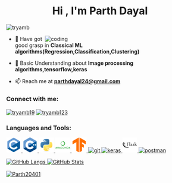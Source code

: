 <h1 align="center">Hi , I'm Parth Dayal</h1>
<p align="left"> <img src="https://komarev.com/ghpvc/?username=Parth20401&label=Profile%20views&color=0e75b6&style=flat" alt="tryamb" /> </p>

<img align="right" alt="coding" width="400" src="https://miro.medium.com/max/1280/0*YJ8hl_TbIxeGpLBl">

- 🌱 Have got good grasp in **Classical ML algorithms(Regression,Classification,Clustering)**

- 💬 Basic Understanding about **Image processing algorithms,tensorflow,keras**

- 📫 Reach me at **parthdayal24@gmail.com**

<h3 align="left">Connect with me:</h3>
<p align="left">
<a href="https://www.linkedin.com/in/parth-dayal/" target="blank"><img align="center" src="https://raw.githubusercontent.com/rahuldkjain/github-profile-readme-generator/master/src/images/icons/Social/linked-in-alt.svg" alt="tryamb19" height="30" width="40" /></a>
<a href="https://leetcode.com/parthdayal24/" target="blank"><img align="center" src="https://raw.githubusercontent.com/rahuldkjain/github-profile-readme-generator/master/src/images/icons/Social/leet-code.svg" alt="tryamb123" height="30" width="40" /></a>
</p>

<h3 align="left">Languages and Tools:</h3>
<p align="left"></a> <a href="https://www.cprogramming.com/" target="_blank" rel="noreferrer"> <img src="https://raw.githubusercontent.com/devicons/devicon/master/icons/c/c-original.svg" alt="c" width="40" height="40"/> </a> <a href="https://www.w3schools.com/cpp/" target="_blank" rel="noreferrer"> <img src="https://raw.githubusercontent.com/devicons/devicon/master/icons/cplusplus/cplusplus-original.svg" alt="cplusplus" width="40" height="40"/> </a> <a href="https://www.python.org/" target="_blank" rel="noreferrer"> <img src="https://raw.githubusercontent.com/devicons/devicon/master/icons/python/python-original.svg" alt="python" width="40" height="40"/> </a> <a href="https://www.anaconda.com/" target="_blank" rel="noreferrer"> <img src="https://raw.githubusercontent.com/devicons/devicon/master/icons/anaconda/anaconda-original-wordmark.svg" alt="anaconda" width="40" height="40"/> </a> <a href="tensorflow.org" target="_blank" rel="noreferrer"> <img src="https://raw.githubusercontent.com/devicons/devicon/master/icons/tensorflow/tensorflow-original.svg" alt="tensorflow" width="40" height="40"/> </a> <a href="https://git-scm.com/" target="_blank" rel="noreferrer"> <img src="https://www.vectorlogo.zone/logos/git-scm/git-scm-icon.svg" alt="git" width="40" height="40"/> </a> <a href="https://keras.io/" target="_blank" rel="noreferrer"> <img src="https://camo.githubusercontent.com/906e661107a3bc03104ca5d88336d1f4b0e80fdcac65efaf7904041d371c747f/68747470733a2f2f73332e616d617a6f6e6177732e636f6d2f6b657261732e696f2f696d672f6b657261732d6c6f676f2d323031382d6c617267652d313230302e706e67" alt="keras" width="40" height="40"/> </a> <a href="https://flask.palletsprojects.com/en/2.2.x/" target="_blank" rel="noreferrer"> <img src="https://raw.githubusercontent.com/devicons/devicon/master/icons/flask/flask-original-wordmark.svg" alt="flask" width="40" height="40"/>  </a> <a href="https://postman.com" target="_blank" rel="noreferrer"> <img src="https://www.vectorlogo.zone/logos/getpostman/getpostman-icon.svg" alt="postman" width="40" height="40"/> </p>

![GitHub Langs](https://github-readme-stats.vercel.app/api/top-langs?username=Parth20401&theme=tokyonight)
![GitHub Stats](https://github-readme-stats.vercel.app/api?username=Parth20401&theme=tokyonight)

<p><img align="center" src="https://github-readme-streak-stats.herokuapp.com/?user=Parth20401&" alt="Parth20401" /></p>
